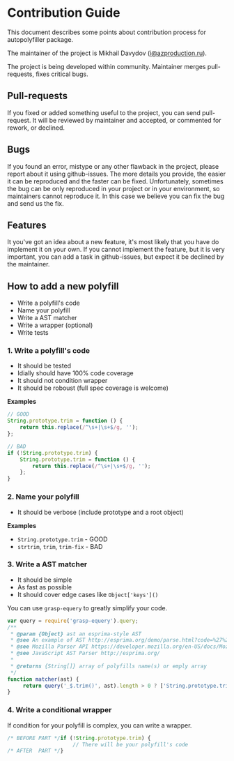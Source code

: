 # Contribution Guide

This document describes some points about contribution process for autopolyfiller package.

The maintainer of the project is Mikhail Davydov (i@azproduction.ru).

The project is being developed within community. Maintainer merges pull-requests, fixes critical bugs.

## Pull-requests

If you fixed or added something useful to the project, you can send pull-request.
It will be reviewed by maintainer and accepted, or commented for rework, or declined.

## Bugs

If you found an error, mistype or any other flawback in the project, please report about it using github-issues.
The more details you provide, the easier it can be reproduced and the faster can be fixed.
Unfortunately, sometimes the bug can be only reproduced in your project or in your environment,
so maintainers cannot reproduce it. In this case we believe you can fix the bug and send us the fix.

## Features

It you've got an idea about a new feature, it's most likely that you have do implement it on your own.
If you cannot implement the feature, but it is very important, you can add a task in github-issues,
but expect it be declined by the maintainer.

## How to add a new polyfill

 - Write a polyfill's code
 - Name your polyfill
 - Write a AST matcher
 - Write a wrapper (optional)
 - Write tests

### 1. Write a polyfill's code

 - It should be tested
 - Idially should have 100% code coverage
 - It should not condition wrapper
 - It should be roboust (full spec coverage is welcome)

**Examples**

```js
// GOOD
String.prototype.trim = function () {
    return this.replace(/^\s+|\s+$/g, '');
};
```

```js
// BAD
if (!String.prototype.trim) {
    String.prototype.trim = function () {
        return this.replace(/^\s+|\s+$/g, '');
    };
}
```

### 2. Name your polyfill

 - It should be verbose (include prototype and a root object)

**Examples**

 - `String.prototype.trim` - GOOD
 - `strtrim`, `trim`, `trim-fix` - BAD

### 3. Write a AST matcher

 - It should be simple 
 - As fast as possible
 - It should cover edge cases like `Object['keys']()`

You can use `grasp-equery` to greatly simplify your code.

```js
var query = require('grasp-equery').query;
/**
 * @param {Object} ast an esprima-style AST
 * @see An example of AST http://esprima.org/demo/parse.html?code=%27%27.trim()
 * @see Mozilla Parser API https://developer.mozilla.org/en-US/docs/Mozilla/Projects/SpiderMonkey/Parser_API
 * @see JavaScript AST Parser http://esprima.org/
 * 
 * @returns {String[]} array of polyfills name(s) or emply array
 */
function matcher(ast) {
     return query('_$.trim()', ast).length > 0 ? ['String.prototype.trim'] : [];
}
```

### 4. Write a conditional wrapper

If condition for your polyfill is complex, you can write a wrapper.

```js
/* BEFORE PART */if (!String.prototype.trim) {
                     // There will be your polyfill's code
/* AFTER  PART */} 
```
